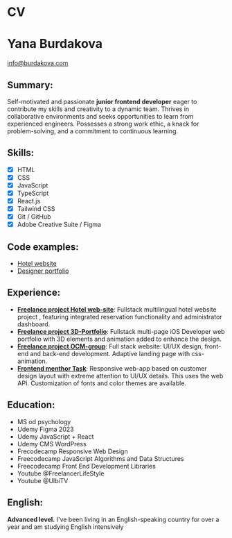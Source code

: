 # CV
# Yana Burdakova
[info@burdakova.com](mailto:info@burdakova.com)

 ## Summary:
   Self-motivated and passionate **junior frontend developer** eager to contribute my skills and creativity to a dynamic team. Thrives in collaborative environments and seeks opportunities to learn from experienced engineers. Possesses a strong work ethic, a knack for problem-solving, and a commitment to continuous learning.
   
 ## Skills:
   - [x] HTML
   - [x] CSS
   - [x] JavaScript
   - [x] TypeScript
   - [x] React.js
   - [x] Tailwind CSS
   - [x] Git / GitHub
   - [x] Adobe Creative Suite / Figma
         
 ## Code examples:
  + [Hotel website](https://github.com/yburdakova/hotel-olimp)
  + [Designer portfolio](https://github.com/yburdakova/julimagine)
    
 ## Experience:
  + **[Freelance project Hotel web-site](https://github.com/yburdakova/hotel-olimp)**: Fullstack multilingual hotel website project , featuring integrated reservation functionality and administrator dashboard.
  + **[Freelance project 3D-Portfolio](https://github.com/yburdakova/3D_portfolio)**: Fullstack multi-page iOS Developer web portfolio with 3D elements and animation added to enhance the design.
  + **[Freelance project OCM-group](https://github.com/yburdakova/ocmgroup)**: Full stack website: UI/UX design, front-end and back-end development. Adaptive landing page with css-animation.
  + **[Frontend menthor Task](https://github.com/yburdakova/my-dictionary)**: Responsive web-app based on customer design layout with extreme attention to UI/UX details. This uses the web API. Customization of fonts and color themes are available.
   
 ## Education:
  + MS od psychology
  + Udemy Figma 2023
  + Udemy JavaScript + React
  + Udemy CMS WordPress
  + Frecodecamp Responsive Web Design
  + Freecodecamp JavaScript Algorithms and Data Structures
  + Freecodecamp Front End Development Libraries
  + Youtube @FreelancerLifeStyle
  + Youtube @UlbiTV
    
 ## English:
   **Advanced level.** I've been living in an English-speaking country for over a year and am studying English intensively
    

